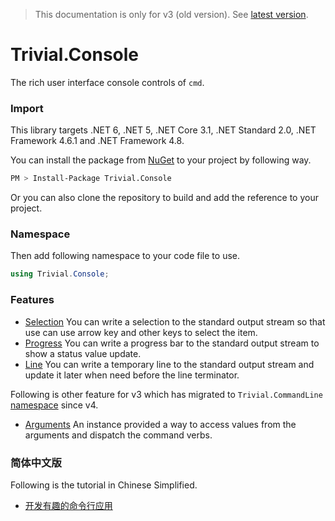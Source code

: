 > This documentation is only for v3 (old version). See [latest version](../cmdline).

# Trivial.Console

The rich user interface console controls of `cmd`.

### Import

This library targets .NET 6, .NET 5, .NET Core 3.1, .NET Standard 2.0, .NET Framework 4.6.1 and .NET Framework 4.8.

You can install the package from [NuGet](https://www.nuget.org/packages/Trivial.Console) to your project by following way.

```sh
PM > Install-Package Trivial.Console
```

Or you can also clone the repository to build and add the reference to your project.

### Namespace

Then add following namespace to your code file to use.

```csharp
using Trivial.Console;
```

### Features

- [Selection](./selection) You can write a selection to the standard output stream so that use can use arrow key and other keys to select the item.
- [Progress](./progress) You can write a progress bar to the standard output stream to show a status value update.
- [Line](./line) You can write a temporary line to the standard output stream and update it later when need before the line terminator.

Following is other feature for v3 which has migrated to `Trivial.CommandLine` [namespace](../cmdline) since v4.

- [Arguments](./arguments) An instance provided a way to access values from the arguments and dispatch the command verbs.

### 简体中文版

Following is the tutorial in Chinese Simplified.

- [开发有趣的命令行应用](https://weibo.com/ttarticle/p/show?id=2309404491344071491616)
